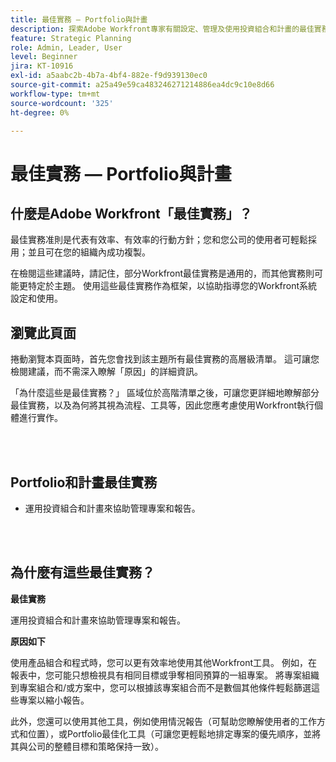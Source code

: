 ```yaml
---
title: 最佳實務 — Portfolio與計畫
description: 探索Adobe Workfront專家有關設定、管理及使用投資組合和計畫的最佳實務建議。
feature: Strategic Planning
role: Admin, Leader, User
level: Beginner
jira: KT-10916
exl-id: a5aabc2b-4b7a-4bf4-882e-f9d939130ec0
source-git-commit: a25a49e59ca483246271214886ea4dc9c10e8d66
workflow-type: tm+mt
source-wordcount: '325'
ht-degree: 0%

---
```


# 最佳實務 — Portfolio與計畫

## 什麼是Adobe Workfront「最佳實務」？

最佳實務准則是代表有效率、有效率的行動方針；您和您公司的使用者可輕鬆採用；並且可在您的組織內成功複製。

在檢閱這些建議時，請記住，部分Workfront最佳實務是通用的，而其他實務則可能更特定於主題。 使用這些最佳實務作為框架，以協助指導您的Workfront系統設定和使用。

## 瀏覽此頁面

捲動瀏覽本頁面時，首先您會找到該主題所有最佳實務的高層級清單。 這可讓您檢閱建議，而不需深入瞭解「原因」的詳細資訊。

「為什麼這些是最佳實務？」 區域位於高階清單之後，可讓您更詳細地瞭解部分最佳實務，以及為何將其視為流程、工具等，因此您應考慮使用Workfront執行個體進行實作。

</br>
</br>

## Portfolio和計畫最佳實務

* 運用投資組合和計畫來協助管理專案和報告。

</br>
</br>

## 為什麼有這些最佳實務？

**最佳實務**

運用投資組合和計畫來協助管理專案和報告。

**原因如下**

使用產品組合和程式時，您可以更有效率地使用其他Workfront工具。 例如，在報表中，您可能只想檢視具有相同目標或爭奪相同預算的一組專案。 將專案組織到專案組合和/或方案中，您可以根據該專案組合而不是數個其他條件輕鬆篩選這些專案以縮小報告。

此外，您還可以使用其他工具，例如使用情況報告（可幫助您瞭解使用者的工作方式和位置），或Portfolio最佳化工具（可讓您更輕鬆地排定專案的優先順序，並將其與公司的整體目標和策略保持一致）。
